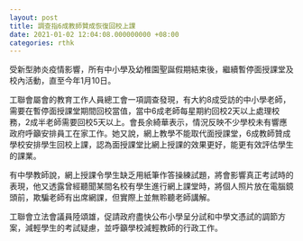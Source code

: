 ```yaml
---
layout: post
title: 調查指6成教師贊成恢復回校上課
date: 2021-01-02 12:04:08.000000000 +08:00
categories: rthk
---
```


受新型肺炎疫情影響，所有中小學及幼稚園聖誕假期結束後，繼續暫停面授課堂及校內活動，直至今年1月10日。

工聯會屬會的教育工作人員總工會一項調查發現，有大約8成受訪的中小學老師，需要在暫停面授課堂期間回校當值，當中6成老師每星期約回校2天以上處理校務，2成半老師需要回校5天以上。會長余綺華表示，情況反映不少學校未有響應政府呼籲安排員工在家工作。她又說，網上教學不能取代面授課堂，6成教師贊成學校安排學生回校上課，認為面授課堂比網上授課的效果更好，能更有效評估學生的課業。

有中學教師說，網上授課令學生缺乏用紙筆作答操練試題，將會影響真正考試時的表現，他又透露曾經聽聞某間名校有學生進行網上課堂時，將個人照片放在電腦鏡頭前，欺騙老師有出席網課，但實際上並無聆聽老師講解。

工聯會立法會議員陸頌雄，促請政府盡快公布小學呈分試和中學文憑試的調節方案，減輕學生的考試疑慮，並呼籲學校減輕教師的行政工作。
